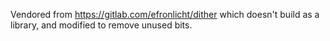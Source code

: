 Vendored from https://gitlab.com/efronlicht/dither which doesn't build as a library, and modified to remove unused bits.
